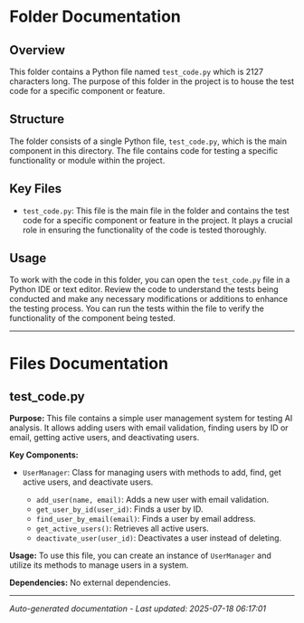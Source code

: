 # Folder Documentation

## Overview
This folder contains a Python file named `test_code.py` which is 2127 characters long. The purpose of this folder in the project is to house the test code for a specific component or feature.

## Structure
The folder consists of a single Python file, `test_code.py`, which is the main component in this directory. The file contains code for testing a specific functionality or module within the project.

## Key Files
- `test_code.py`: This file is the main file in the folder and contains the test code for a specific component or feature in the project. It plays a crucial role in ensuring the functionality of the code is tested thoroughly.

## Usage
To work with the code in this folder, you can open the `test_code.py` file in a Python IDE or text editor. Review the code to understand the tests being conducted and make any necessary modifications or additions to enhance the testing process. You can run the tests within the file to verify the functionality of the component being tested.

---

# Files Documentation

## test_code.py

**Purpose:** This file contains a simple user management system for testing AI analysis. It allows adding users with email validation, finding users by ID or email, getting active users, and deactivating users.

**Key Components:**
- `UserManager`: Class for managing users with methods to add, find, get active users, and deactivate users.
  
  - `add_user(name, email)`: Adds a new user with email validation.
  - `get_user_by_id(user_id)`: Finds a user by ID.
  - `find_user_by_email(email)`: Finds a user by email address.
  - `get_active_users()`: Retrieves all active users.
  - `deactivate_user(user_id)`: Deactivates a user instead of deleting.

**Usage:** To use this file, you can create an instance of `UserManager` and utilize its methods to manage users in a system.

**Dependencies:** No external dependencies.

---
*Auto-generated documentation - Last updated: 2025-07-18 06:17:01*
